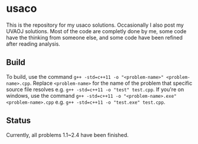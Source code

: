 # usaco

This is the repository for my usaco solutions.
Occasionally I also post my UVAOJ solutions.
Most of the code are completly done by me, some code have the thinking from someone else, and some code have been refined after reading analysis.

## Build

To build, use the command `g++ -std=c++11 -o "<problem-name>" <problem-name>.cpp`. Replace `<problem-name>` for the name of the problem that specific source file resolves e.g. `g++ -std=c++11 -o "test" test.cpp`. If you're on windows, use the command `g++ -std=c++11 -o "<problem-name>.exe" <problem-name>.cpp` e.g. `g++ -std=c++11 -o "test.exe" test.cpp`.

## Status

Currently, all problems 1.1~2.4 have been finished.

